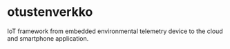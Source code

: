 # otustenverkko
IoT framework from embedded environmental telemetry device to the cloud and smartphone application.
